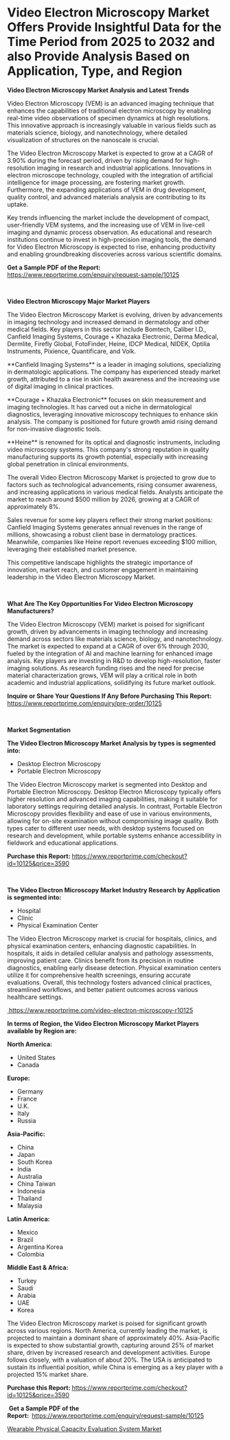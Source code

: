 <p><h1>Video Electron Microscopy Market Offers Provide Insightful Data for the Time Period from 2025 to 2032 and also Provide Analysis Based on Application, Type, and Region</h1></p><p><strong>Video Electron Microscopy Market Analysis and Latest Trends</strong></p>
<p><p>Video Electron Microscopy (VEM) is an advanced imaging technique that enhances the capabilities of traditional electron microscopy by enabling real-time video observations of specimen dynamics at high resolutions. This innovative approach is increasingly valuable in various fields such as materials science, biology, and nanotechnology, where detailed visualization of structures on the nanoscale is crucial.</p><p>The Video Electron Microscopy Market is expected to grow at a CAGR of 3.90% during the forecast period, driven by rising demand for high-resolution imaging in research and industrial applications. Innovations in electron microscope technology, coupled with the integration of artificial intelligence for image processing, are fostering market growth. Furthermore, the expanding applications of VEM in drug development, quality control, and advanced materials analysis are contributing to its uptake.</p><p>Key trends influencing the market include the development of compact, user-friendly VEM systems, and the increasing use of VEM in live-cell imaging and dynamic process observation. As educational and research institutions continue to invest in high-precision imaging tools, the demand for Video Electron Microscopy is expected to rise, enhancing productivity and enabling groundbreaking discoveries across various scientific domains.</p></p>
<p><strong>Get a Sample PDF of the Report:&nbsp;</strong> <a href="https://www.reportprime.com/enquiry/request-sample/10125?utm_campaign=2720&utm_medium=2&utm_source=Github&utm_content=ia&utm_term=20032025&utm_id=video-electron-microscopy">https://www.reportprime.com/enquiry/request-sample/10125</a></p>
<p>&nbsp;</p>
<p><strong>Video Electron Microscopy Major Market Players</strong></p>
<p><p>The Video Electron Microscopy Market is evolving, driven by advancements in imaging technology and increased demand in dermatology and other medical fields. Key players in this sector include Bomtech, Caliber I.D., Canfield Imaging Systems, Courage + Khazaka Electronic, Derma Medical, Dermlite, Firefly Global, FotoFinder, Heine, IDCP Medical, NIDEK, Optilia Instruments, Pixience, Quantificare, and Volk.</p><p>**Canfield Imaging Systems** is a leader in imaging solutions, specializing in dermatologic applications. The company has experienced steady market growth, attributed to a rise in skin health awareness and the increasing use of digital imaging in clinical practices.</p><p>**Courage + Khazaka Electronic** focuses on skin measurement and imaging technologies. It has carved out a niche in dermatological diagnostics, leveraging innovative microscopy techniques to enhance skin analysis. The company is positioned for future growth amid rising demand for non-invasive diagnostic tools.</p><p>**Heine** is renowned for its optical and diagnostic instruments, including video microscopy systems. This company's strong reputation in quality manufacturing supports its growth potential, especially with increasing global penetration in clinical environments.</p><p>The overall Video Electron Microscopy Market is projected to grow due to factors such as technological advancements, rising consumer awareness, and increasing applications in various medical fields. Analysts anticipate the market to reach around $500 million by 2026, growing at a CAGR of approximately 8%.</p><p>Sales revenue for some key players reflect their strong market positions: Canfield Imaging Systems generates annual revenues in the range of millions, showcasing a robust client base in dermatology practices. Meanwhile, companies like Heine report revenues exceeding $100 million, leveraging their established market presence.</p><p>This competitive landscape highlights the strategic importance of innovation, market reach, and customer engagement in maintaining leadership in the Video Electron Microscopy Market.</p></p>
<p>&nbsp;</p>
<p><strong>What Are The Key Opportunities For Video Electron Microscopy Manufacturers?</strong></p>
<p><p>The Video Electron Microscopy (VEM) market is poised for significant growth, driven by advancements in imaging technology and increasing demand across sectors like materials science, biology, and nanotechnology. The market is expected to expand at a CAGR of over 6% through 2030, fueled by the integration of AI and machine learning for enhanced image analysis. Key players are investing in R&D to develop high-resolution, faster imaging solutions. As research funding rises and the need for precise material characterization grows, VEM will play a critical role in both academic and industrial applications, solidifying its future market outlook.</p></p>
<p><strong>Inquire or Share Your Questions If Any Before Purchasing This Report:</strong> <a href="https://www.reportprime.com/enquiry/pre-order/10125?utm_campaign=2720&utm_medium=2&utm_source=Github&utm_content=ia&utm_term=20032025&utm_id=video-electron-microscopy">https://www.reportprime.com/enquiry/pre-order/10125</a></p>
<p>&nbsp;</p>
<p><strong>Market Segmentation</strong></p>
<p><strong>The Video Electron Microscopy Market Analysis by types is segmented into:</strong></p>
<p><ul><li>Desktop Electron Microscopy</li><li>Portable Electron Microscopy</li></ul></p>
<p><p>The Video Electron Microscopy market is segmented into Desktop and Portable Electron Microscopy. Desktop Electron Microscopy typically offers higher resolution and advanced imaging capabilities, making it suitable for laboratory settings requiring detailed analysis. In contrast, Portable Electron Microscopy provides flexibility and ease of use in various environments, allowing for on-site examination without compromising image quality. Both types cater to different user needs, with desktop systems focused on research and development, while portable systems enhance accessibility in fieldwork and educational applications.</p></p>
<p><strong>Purchase this Report:&nbsp;</strong><a href="https://www.reportprime.com/checkout?id=10125&price=3590&utm_campaign=2720&utm_medium=2&utm_source=Github&utm_content=ia&utm_term=20032025&utm_id=video-electron-microscopy">https://www.reportprime.com/checkout?id=10125&price=3590</a></p>
<p>&nbsp;</p>
<p><strong>The Video Electron Microscopy Market Industry Research by Application is segmented into:</strong></p>
<p><ul><li>Hospital</li><li>Clinic</li><li>Physical Examination Center</li></ul></p>
<p><p>The Video Electron Microscopy market is crucial for hospitals, clinics, and physical examination centers, enhancing diagnostic capabilities. In hospitals, it aids in detailed cellular analysis and pathology assessments, improving patient care. Clinics benefit from its precision in routine diagnostics, enabling early disease detection. Physical examination centers utilize it for comprehensive health screenings, ensuring accurate evaluations. Overall, this technology fosters advanced clinical practices, streamlined workflows, and better patient outcomes across various healthcare settings.</p></p>
<p><a href="https://www.reportprime.com/video-electron-microscopy-r10125?utm_campaign=2720&utm_medium=2&utm_source=Github&utm_content=ia&utm_term=20032025&utm_id=video-electron-microscopy">&nbsp;https://www.reportprime.com/video-electron-microscopy-r10125</a></p>
<p><strong>In terms of Region, the Video Electron Microscopy Market Players available by Region are:</strong></p>
<p>
    <p> <strong> North America: </strong>
        <ul>
            <li>United States</li>
            <li>Canada</li>
        </ul>
        </p> 
    <p> <strong> Europe: </strong>
        <ul>
            <li>Germany</li>
            <li>France</li>
            <li>U.K.</li>
            <li>Italy</li>
            <li>Russia</li>
        </ul>
        </p> 
    <p> <strong> Asia-Pacific: </strong>
        <ul>
            <li>China</li>
            <li>Japan</li>
            <li>South Korea</li>
            <li>India</li>
            <li>Australia</li>
            <li>China Taiwan</li>
            <li>Indonesia</li>
            <li>Thailand</li>
            <li>Malaysia</li>
        </ul>
        </p> 
    <p> <strong> Latin America: </strong>
        <ul>
            <li>Mexico</li>
            <li>Brazil</li>
            <li>Argentina Korea</li>
            <li>Colombia</li>
        </ul>
        </p> 
    <p> <strong> Middle East & Africa: </strong>
        <ul>
            <li>Turkey</li>
            <li>Saudi</li>
            <li>Arabia</li>
            <li>UAE</li>
            <li>Korea</li>
        </ul>
    </p>
    </p>
<p><p>The Video Electron Microscopy market is poised for significant growth across various regions. North America, currently leading the market, is projected to maintain a dominant share of approximately 40%. Asia-Pacific is expected to show substantial growth, capturing around 25% of market share, driven by increased research and development activities. Europe follows closely, with a valuation of about 20%. The USA is anticipated to sustain its influential position, while China is emerging as a key player with a projected 15% market share.</p></p>
<p><strong>Purchase this Report: </strong><a href="https://www.reportprime.com/checkout?id=10125&price=3590&utm_campaign=2720&utm_medium=2&utm_source=Github&utm_content=ia&utm_term=20032025&utm_id=video-electron-microscopy">https://www.reportprime.com/checkout?id=10125&price=3590</a></p>
<p>&nbsp;<strong>Get a Sample PDF of the Report:&nbsp;&nbsp;</strong><a href="https://www.reportprime.com/enquiry/request-sample/10125?utm_campaign=2720&utm_medium=2&utm_source=Github&utm_content=ia&utm_term=20032025&utm_id=video-electron-microscopy">https://www.reportprime.com/enquiry/request-sample/10125</a></p>
<p><strong></strong></p>
<p><p><a href="https://github.com/ravenecashe/Market-Research-Report-List-1/blob/main/wearable-physical-capacity-evaluation-system-market.md?utm_campaign=2720&utm_medium=2&utm_source=Github&utm_content=ia&utm_term=20032025&utm_id=video-electron-microscopy">Wearable Physical Capacity Evaluation System Market</a></p></p>